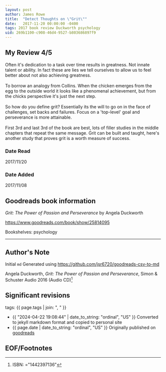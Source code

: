 ```yaml
---
layout: post
author: James Rowe
title:  "Detect Thoughts on \"Grit\""
date:   2017-11-20 00:00:00 -0400
tags: 2017 book review Duckworth psychology
uid: 269b1100-c908-46d4-9527-b803686897f9
---
```




## My Review 4/5

Often it's dedication to a task over time results in greatness. Not innate talent or ability. In fact these are lies we tell ourselves to allow us to feel better about not also achieving greatness.<br/><br/>To borrow an analogy from Collins. When the chicken emerges from the egg to the outside world it looks like a phenomenal achievement, but from the chicks perspective it's just the next step.<br/><br/>So how do you define grit? Essentially its the will to go on in the face of challenges, set backs and failures. Focus on a 'top-level' goal and perseverance is more attainable.<br/><br/>First 3rd and last 3rd of the book are best, lots of filler studies in the middle chapters that repeat the same message. Grit can be built and taught, here's another study that proves grit is a worth measure of success.

### Date Read
2017/11/20

### Date Added
2017/11/08

## Goodreads book information

*Grit: The Power of Passion and Perseverance* by Angela Duckworth

https://www.goodreads.com/book/show/25814095

Bookshelves: psychology

---

## Author's Note

Initial `md` Generated using https://github.com/jsr6720/goodreads-csv-to-md

Angela Duckworth, *Grit: The Power of Passion and Perseverance*,  Simon & Schuster Audio 2016 (Audio CD)[^1]

## Significant revisions

tags: {{ page.tags | join: ", " }} <!-- todo move this somewhere -->

- {{ "2024-04-22 19:08:44" | date_to_string: "ordinal", "US" }} Converted to jekyll markdown format and copied to personal site
- {{ page.date | date_to_string: "ordinal", "US" }} Originally published on [goodreads](https://www.goodreads.com)

## EOF/Footnotes

[^1]: ISBN: ="1442397136"